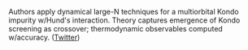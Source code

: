 
Authors apply dynamical large-N techniques for a multiorbital Kondo impurity w/Hund's interaction. Theory captures emergence of Kondo screening as crossover; thermodynamic observables computed w/accuracy. ([Twitter](https://twitter.com/JoshuahHeath/status/1354468009256087558))
